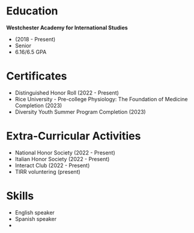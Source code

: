 
# Education
**Westchester Academy for International Studies**
- (2018 - Present)
- Senior
- 6.16/6.5 GPA

# Certificates
- Distinguished Honor Roll (2022 - Present)
- Rice University - Pre-college Physiology: The Foundation of Medicine Completion (2023)
- Diversity Youth Summer Program Completion (2023)

# Extra-Curricular Activities
- National Honor Society (2022 - Present)
- Italian Honor Society (2022 - Present)
- Interact Club (2022 - Present)
- TIRR voluntering (present)

# Skills
- English speaker
- Spanish speaker
- 
